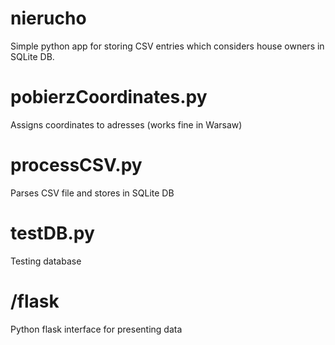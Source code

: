 # nierucho

Simple python app for storing CSV entries which considers house owners in SQLite DB.

# pobierzCoordinates.py
Assigns coordinates to adresses (works fine in Warsaw)

# processCSV.py 
Parses CSV file and stores in SQLite DB

# testDB.py
Testing database

# /flask 
Python flask interface for presenting data

